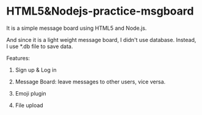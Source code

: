 # HTML5&Nodejs-practice-msgboard
It is a simple message board using HTML5 and Node.js.

And since it is a light weight message board, I didn't use database. Instead, I use *.db file to save data.

Features:

1. Sign up & Log in

2. Message Board: leave messages to other users, vice versa.

3. Emoji plugin

4. File upload
